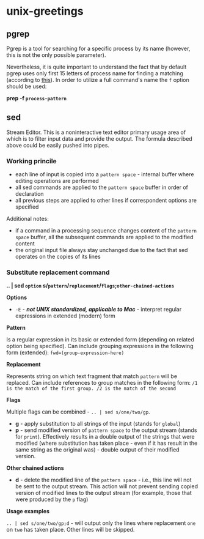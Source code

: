 # unix-greetings

## pgrep

Pgrep is a tool for searching for a specific process by its name (however, this is not the only possible parameter). 

Nevertheless, it is quite important to understand the fact that by default pgrep uses only first 15 letters of process name for finding a matching (according to [this](http://askubuntu.com/questions/157075/why-does-ps-aux-grep-x-give-better-results-than-pgrep-x)). In order to utilize a full command's name the `f` option should be used: 

**prep -f `process-pattern`**

## sed

Stream Editor. This is a noninteractive text editor primary usage area of which is to filter input data and provide the output. The formula described above could be easily pushed into pipes.

### Working princile

* each line of input is copied into a `pattern space` - internal buffer where editing operations are performed
* all sed commands are applied to the `pattern space` buffer in order of declaration
* all previous steps are applied to other lines if correspondent options are specified

Additional notes:

* if a command in a processing sequence changes content of the `pattern space` buffer, all the subsequent commands are applied to the modified content
* the original input file always stay unchanged due to the fact that sed operates on the copies of its lines

### Substitute replacement command

**.. | sed `option` s/`pattern`/`replacement`/`flags`;`other-chained-actions`**

**Options**

* `-E` - ***not UNIX standardized, applicable to Mac*** - interpret regular expressions in extended (modern) form

**Pattern**

Is a regular expression in its basic or extended form (depending on related option being specified). Can include grouping expressions in the following form (extended): `fwd=(group-expression-here)`

**Replacement**

Represents string on which text fragment that match `pattern` will be replaced. Can include references to group matches in the following form: `/1 is the match of the first group. /2 is the match of the second`

**Flags**

Multiple flags can be combined - `.. | sed s/one/two/gp`.

* **g** - apply substitution to all strings of the input (stands for `global`)
* **p** - send modified version of `pattern space` to the output stream (stands for `print`). Effectively results in a double output of the strings that were modified (where substitution has taken place - even if it has result in the same string as the original was) - double output of their modified version.

**Other chained actions**

* **d** - delete the modified line of the `pattern space` - i.e., this line will not be sent to the output stream. This action will not prevent sending copied version of modified lines to the output stream (for example, those that were produced by the `p` flag)

**Usage examples**

`.. | sed s/one/two/gp;d` - will output only the lines where replacement `one` on `two` has taken place. Other lines will be skipped.

